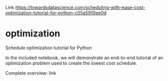Link https://towardsdatascience.com/scheduling-with-ease-cost-optimization-tutorial-for-python-c05a5910ee0d 

# optimization

Schedule optimization tutorial for Python

In the included notebook, we will demonstrate an end-to-end tutorial of an optimization problem used to create the lowest cost schedule.

Complete overview: link
